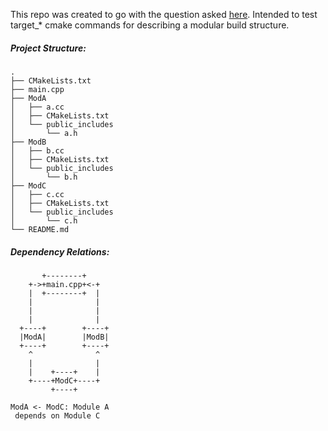 This repo was created to go with the question asked [here](https://cmake.org/pipermail/cmake/2018-January/066812.html). Intended to test target_* cmake commands for describing a modular build structure.

##### Project Structure:

``` 
.
├── CMakeLists.txt
├── main.cpp
├── ModA
│   ├── a.cc
│   ├── CMakeLists.txt
│   └── public_includes
│       └── a.h
├── ModB
│   ├── b.cc
│   ├── CMakeLists.txt
│   └── public_includes
│       └── b.h
├── ModC
│   ├── c.cc
│   ├── CMakeLists.txt
│   └── public_includes
│       └── c.h
└── README.md
```
##### Dependency Relations:
```
       +--------+
    +->+main.cpp+<-+
    |  +--------+  |
    |              |
    |              |
    |              |
  +----+        +----+
  |ModA|        |ModB|
  +----+        +----+
    ^              ^
    |              |
    |    +----+    |
    +----+ModC+----+
         +----+

ModA <- ModC: Module A
 depends on Module C
```
